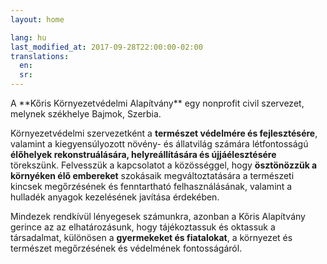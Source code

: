 ```yaml
---
layout: home

lang: hu
last_modified_at: 2017-09-28T22:00:00-02:00
translations:
  en:
  sr:
---
```


<div id="bemutatkozas" class="introduction" markdown="1">
A **Kőris Környezetvédelmi Alapítvány** egy nonprofit civil szervezet, melynek
székhelye Bajmok, Szerbia.

Környezetvédelmi szervezetként a **természet védelmére és fejlesztésére**, valamint a kiegyensúlyozott növény- és állatvilág számára létfontosságú **élőhelyek rekonstruálására, helyreállítására és újjáélesztésére** törekszünk. Felvesszük a kapcsolatot a közösséggel, hogy **ösztönözzük a környéken élő embereket** szokásaik megváltoztatására a természeti kincsek megőrzésének és fenntartható felhasználásának, valamint a hulladék anyagok kezelésének javítása érdekében.

Mindezek rendkívül lényegesek számunkra, azonban a Kőris Alapítvány gerince az az elhatározásunk, hogy tájékoztassuk és oktassuk a társadalmat, különösen a **gyermekeket és fiatalokat**, a környezet és természet megőrzésének és védelmének fontosságáról.

</div>
